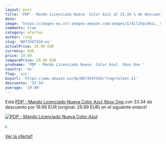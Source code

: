 ```yaml
---
layout: post
title: 'PDP - Mando Licenciado Nueva  Color Azul al 33.34 % de descuento'
date: 
image: 'https://images-eu.ssl-images-amazon.com/images/I/41l25qcUKuL._SL200_.jpg'
comments: true
category: ofertas
author: ring
slug: 'B073X47SG4-es'
actualPrice: 19.99 EUR
currency: EUR
price: 19.99
comparePrice: 29.99 EUR
prodname: 'PDP - Mando Licenciado Nueva  Color Azul  Xbox One '
country: 'es'
flag: '🇪🇸'
buyurl: 'https://www.amazon.es/dp/B073X47SG4/?tag=tolees-21'
descuento: '33.34'
average: '19.99'
---
```


Está [PDP - Mando Licenciado Nueva  Color Azul  Xbox One ](https://www.amazon.es/dp/B073X47SG4/?tag=tolees-21) con 33.34 de descuento por 19.99 EUR (original: 29.99 EUR) en el siguiente enlace!

[![PDP - Mando Licenciado Nueva  Color Azul](https://images-eu.ssl-images-amazon.com/images/I/41l25qcUKuL._SL200_.jpg)](https://www.amazon.es/dp/B073X47SG4/?tag=tolees-21)

ℹ️:


[Ver la oferta!!](https://www.amazon.es/dp/B073X47SG4/?tag=tolees-21)
